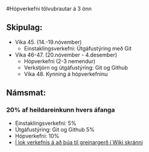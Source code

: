 #Hópverkefni tölvubrautar á 3 önn 

## Skipulag:
<ul>
  <li>Vika 45. (14.-19.nóvember)
    <ul>
      <li>Einstaklingsverkefni: Útgáfustýring með Git</li>
    </ul>
  </li>
  <li>Vika 46-47. (20.nóvember - 4.desember)
    <ul>   
      <li>Hópverkefni (2-3 nemendur)</li>
      <li>Verkstjórn og útgáfustýring: Git og Github</li>
      <li>Vika 48. Kynning á hópverkefninu</li>
    </ul>
  </li>
</ul>

## Námsmat:
### 20% af heildareinkunn hvers áfanga
<ul>
  <li>Einstaklingsverkefni: 5%</li>
  <li>Útgáfustýring: Git og Github 5%</li>
  <li>Hópverkefni: 10%</li>
  <li><a href="https://github.com/VSH24/3onn_hopverkefni/wiki">Í lok verkefnis á að búa til greinargerð í Wiki skránni</a></li>
</ul>
